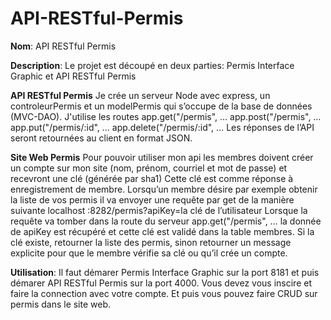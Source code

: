 # API-RESTful-Permis
**Nom**: API RESTful Permis

**Description**: Le projet est découpé en deux parties: Permis Interface Graphic et API RESTful Permis

**API RESTful Permis**
Je crée un serveur Node avec express, un controleurPermis et un modelPermis
qui s’occupe de la base de données (MVC-DAO). J'utilise les routes
app.get("/permis", …
app.post("/permis", …
app.put("/permis/:id", …
app.delete("/permis/:id", …
Les réponses de l’API seront retournées au client en format JSON.

**Site Web Permis**
Pour pouvoir utiliser mon api les membres doivent créer un compte sur mon site (nom,
prénom, courriel et mot de passe) et recevront une clé (générée par sha1)
Cette clé est comme réponse à enregistrement de membre.
Lorsqu’un membre désire par exemple obtenir la liste de vos permis il va envoyer une
requête par get de la manière suivante
localhost :8282/permis?apiKey=la clé de l’utilisateur
Lorsque la requête va tomber dans la route du serveur app.get("/permis", … 
la donnée de apiKey est récupéré et cette clé est validé dans la table membres. Si la clé existe, 
retourner la liste des permis, sinon retourner un message explicite
pour que le membre vérifie sa clé ou qu’il crée un compte.

**Utilisation**: Il faut démarer Permis Interface Graphic sur la port 8181 et puis démarer API RESTful Permis sur la port 4000. 
Vous devez vous inscire et faire la connection avec votre compte. Et puis vous pouvez faire CRUD sur permis dans le site web.
